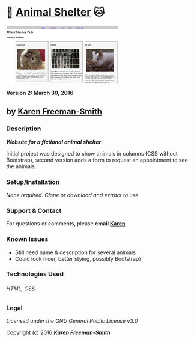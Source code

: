# :dog: [Animal Shelter](http://karenfreemansmith.github.io/shelter) :cat:
![project screenshot](/img/screenshot.jpg)

__Version 2: March 30, 2016__

## by [Karen Freeman-Smith](http://karenfreemansmith.github.io)

### Description
__*Website for a fictional animal shelter*__

Initial project was designed to show animals in columns (CSS without Bootstrap), second
version adds a form to request an appointment to see the animals.

### Setup/Installation
*None required. Clone or download and extract to use*

### Support & Contact
For questions or comments, please __email [Karen](karenfreemansmith@gmail.com)__

### Known Issues
* Still need name & description for several animals
* Could look nicer, better stying, possibly Bootstrap?

### Technologies Used
###### HTML, CSS

### Legal
*Licensed under the GNU General Public License v3.0*

Copyright (c) 2016 **_Karen Freeman-Smith_**
